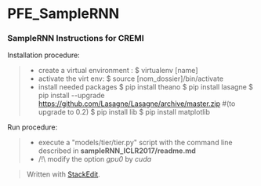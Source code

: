 # PFE_SampleRNN

### SampleRNN  Instructions for CREMI

Installation procedure:
>- create a virtual environment :
> $ virtualenv [name]  
>- activate the virt env:
> $ source [nom_dossier]/bin/activate
> - install needed packages
> $ pip install theano
> $ pip install lasagne
> $ pip install --upgrade https://github.com/Lasagne/Lasagne/archive/master.zip  #(to upgrade to 0.2)
> $ pip install lib
> $ pip install matplotlib

Run procedure:
>- execute a "models/tier/tier.py" script with the command line described in **sampleRNN_ICLR2017/readme.md**
>- /!\ modify the option *gpu0* by *cuda*

> Written with [StackEdit](https://stackedit.io/).
